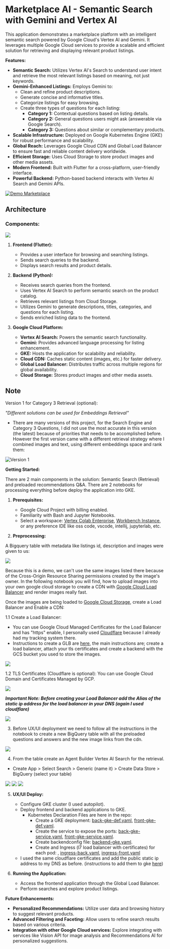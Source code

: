 # Marketplace AI - Semantic Search with Gemini and Vertex AI

This application demonstrates a marketplace platform with an intelligent semantic search powered by Google Cloud's Vertex AI and Gemini. It leverages multiple Google Cloud services to provide a scalable and efficient solution for retrieving and displaying relevant product listings.

**Features:**

* **Semantic Search:** Utilizes Vertex AI's Search to understand user intent and retrieve the most relevant listings based on meaning, not just keywords.
* **Gemini-Enhanced Listings:** Employs Gemini to:
    * Clean and refine product descriptions.
    * Generate concise and informative titles.
    * Categorize listings for easy browsing.
    * Create three types of questions for each listing:
        * **Category 1:** Contextual questions based on listing details.
        * **Category 2:** General questions users might ask (answerable via Google Search).
        * **Category 3:**  Questions about similar or complementary products.
* **Scalable Infrastructure:** Deployed on Google Kubernetes Engine (GKE) for robust performance and scalability.
* **Global Reach:** Leverages Google Cloud CDN and Global Load Balancer to ensure fast and reliable content delivery worldwide.
* **Efficient Storage:** Uses Cloud Storage to store product images and other media assets.
* **Modern Frontend:** Built with Flutter for a cross-platform, user-friendly interface.
* **Powerful Backend:** Python-based backend interacts with Vertex AI Search and Gemini APIs.

[![Demo Marketplace](./images/marketplace1.gif)](https://youtu.be/aPdlyhKgJU8)

## Architecture
### Components:

![](./images/cdn.png)

1. **Frontend (Flutter):**
    - Provides a user interface for browsing and searching listings.
    - Sends search queries to the backend.
    - Displays search results and product details.

2. **Backend (Python):**
    - Receives search queries from the frontend.
    - Uses Vertex AI Search to perform semantic search on the product catalog.
    - Retrieves relevant listings from Cloud Storage.
    - Utilizes Gemini to generate descriptions, titles, categories, and questions for each listing.
    - Sends enriched listing data to the frontend.

3. **Google Cloud Platform:**
    - **Vertex AI Search:**  Powers the semantic search functionality.
    - **Gemini:**  Provides advanced language processing for listing enhancement.
    - **GKE:** Hosts the application for scalability and reliability.
    - **Cloud CDN:**  Caches static content (images, etc.) for faster delivery.
    - **Global Load Balancer:** Distributes traffic across multiple regions for global availability.
    - **Cloud Storage:** Stores product images and other media assets.

## Note 
Version 1 for Category 3 Retrieval (optional):

*"Different solutions can be used for Embeddings Retrieval"*
- There are many versions of this project, for the Search Engine and Category 3 Questions, 
I did not use the most accurate in this version (the latest) because of priorities that needs to be accomplished before.
However the first version came with a different retrieval strategy where I combined images and text, 
using different embeddings space and rank them:

![Version 1](./images/1st_version.png)

**Getting Started:**

There are 2 main components in the solution: Semantic Search (Retrieval) and preloaded recommendations Q&A. There are 2 notebooks for processing everything
before deploy the application into GKE.

1. **Prerequisites:**
    - Google Cloud Project with billing enabled.
    - Familiarity with Bash and Jupyter Notebooks.
    - Select a workspace: [Vertex Colab Enterprise](https://cloud.google.com/vertex-ai/docs/colab/create-runtime), [Workbench Instance](https://cloud.google.com/vertex-ai/docs/workbench/instances/introduction),
   or any preference IDE like oss code, vscode, intellij, jupyterlab, etc.

2. **Preprocessing:**

A Bigquery table with metadata like listings id, description and images were given to us:

![](./images/listing_table.png)

Because this is a demo, we can't use the same images listed there because of the 
Cross-Origin Resource Sharing permissions created by the image's owner. In the following notebook
you will find, how to upload images into your own google cloud storage to create a CDN with [Google Cloud Load Balancer](https://cloud.google.com/load-balancing?hl=en)
and render images really fast.

Once the images are being loaded to [Google Cloud Storage](https://cloud.google.com/storage?hl=en), create a Load Balancer and Enable a CDN:

1.1 Create a Load Balancer:
- You can use Google Cloud Managed Certificates for the Load Balancer and has "https" enable, I personally
used [Cloudflare](https://www.cloudflare.com/) because I already had my tracking system there.
- Instructions to create a GLB are [here](https://cloud.google.com/load-balancing/docs/https/ext-https-lb-simple), the main instructions are; create a load balancer, attach your tls
certificates and create a backend with the GCS bucket you used to store the images.

![](./images/loadbalancer.png)

1.2 TLS Certificates (Cloudflare is optional):
You can use Google Cloud Domain and Certificates Managed by GCP.

![](./images/cloudflare.png)

***Important Note: Before creating your Load Balancer add the Alias of the static ip address for the load balancer in your
DNS (again I used cloudflare)***

![](./images/dns.png)

3. Before UX/UI deployment we need to follow all the instructions in the notebook to create
a new BigQuery table with all the preloaded questions and answers and the new image links
from the cdn.

![](./images/full_table.png)

4. From the table create an Agent Builder Vertex AI Search for the retrieval.
- Create App > Select Search > Generic (name it) > Create Data Store > BigQuery (select your table)

![](./images/agent1.png)
![](./images/agent2.png)
![](./images/agent3.png)

5. **UX/UI Deploy:**
    - Configure GKE cluster (I used autopilot).
    - Deploy frontend and backend applications to GKE.
      - Kubernetes Declaration Files are here in the repo:
        - Create a GKE deployment: [back-gke-def.yaml](back-gke-def.yaml),
        [front-gke-def.yaml](front-gke-def.yaml).
        - Create the service to expose the ports: [back-gke-service.yaml](back-gke-service.yaml),
        [front-gke-service.yaml](front-gke-service.yaml).
        - Create backendconfig file: [backend-gke.yaml](backend-gke.yaml).
        - Create and Ingress (l7 load balancer with certificates) for each pod:
          , [ingress-back.yaml](ingress-back.yaml), [ingress-front.yaml](ingress-front.yaml)
    - I used the same cloudflare certificates and add the public static ip address to my DNS as before.
      (instructions to add them to gke [here](https://cloud.google.com/kubernetes-engine/docs/how-to/ingress-multi-ssl))

6. **Running the Application:**

    - Access the frontend application through the Global Load Balancer.
    - Perform searches and explore product listings.

**Future Enhancements:**

* **Personalized Recommendations:** Utilize user data and browsing history to suggest relevant products.
* **Advanced Filtering and Faceting:** Allow users to refine search results based on various criteria.
* **Integration with other Google Cloud services:** Explore integrating with services like Vision API for image analysis and Recommendations AI for personalized suggestions.